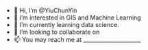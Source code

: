 - 👋 Hi, I’m @YiuChunYin
- 👀 I’m interested in GIS and Machine Learning
- 🌱 I’m currently learning data science.
- 💞️ I’m looking to collaborate on 
- 📫 You may reach me at _____________________

<!---
YiuChunYin/YiuChunYin is a ✨ special ✨ repository because its `README.md` (this file) appears on your GitHub profile.
You can click the Preview link to take a look at your changes.
--->
